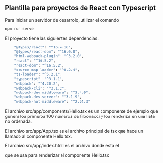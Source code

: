 ## Plantilla para proyectos de React con Typescript
Para iniciar un servidor de desarrolo, utilizar el comando

```sh
npm run serve
```

El proyecto tiene las siguientes dependencias.

```sh
    "@types/react": "^16.4.16",
    "@types/react-dom": "^16.0.8",
    "html-webpack-plugin": "^3.2.0",
    "react": "^16.5.2",
    "react-dom": "^16.5.2",
    "source-map-loader": "^0.2.4",
    "ts-loader": "^5.2.1",
    "typescript": "^3.1.1",
    "webpack": "^4.20.2",
    "webpack-cli": "^3.1.2",
    "webpack-dev-middleware": "^3.4.0",
    "webpack-dev-server": "^3.1.9",
    "webpack-hot-middleware": "^2.24.3"
```

El archivo src/app/components/Hello.tsx es un componente de ejemplo que genera los primeros 100 números de Fibonacci y los renderiza en una lista no ordenada.    

El archivo src/app/App.tsx es el archivo principal de tsx que hace un llamado al componente Hello.tsx.  

El archivo src/app/index.html es el archivo donde esta el <div id='root'></div> que se usa para renderizar el componente Hello.tsx
